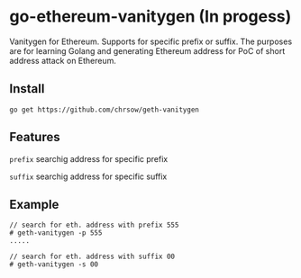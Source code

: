 # go-ethereum-vanitygen (In progess)
Vanitygen for Ethereum. Supports for specific prefix or suffix. 
The purposes are for learning Golang and generating Ethereum address for PoC of short address attack on Ethereum.

## Install
```
go get https://github.com/chrsow/geth-vanitygen
```

## Features
`prefix` searchig address for specific prefix

`suffix` searchig address for specific suffix

## Example
```
// search for eth. address with prefix 555
# geth-vanitygen -p 555
.....

// search for eth. address with suffix 00
# geth-vanitygen -s 00
```